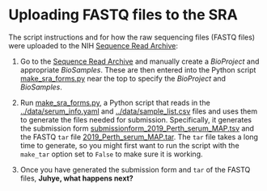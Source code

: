 # Uploading FASTQ files to the SRA
The script instructions and for how the raw sequencing files (FASTQ files) were uploaded to the NIH [Sequence Read Archive](https://www.ncbi.nlm.nih.gov/sra):

1. Go to the [Sequence Read Archive](https://www.ncbi.nlm.nih.gov/sra) and manually create a *BioProject* and appropriate *BioSamples*.
   These are then entered into the Python script [make_sra_forms.py](make_sra_forms.py) near the top to specify the *BioProject* and *BioSamples*.

2. Run [make_sra_forms.py](make_sra_forms.py), a Python script that reads in the [../data/serum_info.yaml](../data/serum_info.yaml) and [../data/sample_list.csv](../data/sample_list.csv) files and uses them to generate the files needed for submission.
   Specifically, it generates the submission form [submissionform_2019_Perth_serum_MAP.tsv](submissionform_2019_Perth_serum_MAP.tsv) and the FASTQ `tar` file [2019_Perth_serum_MAP.tar](2019_Perth_serum_MAP.tar).
   The `tar` file takes a long time to generate, so you might first want to run the script with the `make_tar` option set to `False` to make sure it is working.

3. Once you have generated the submission form and `tar` of the FASTQ files, **Juhye, what happens next?**
   


